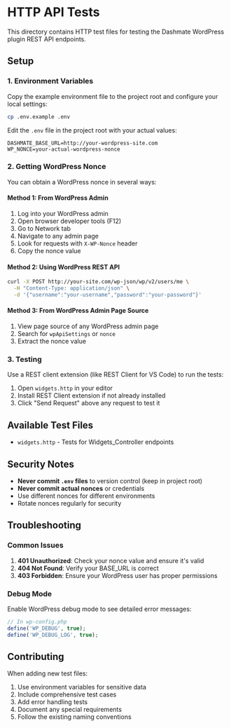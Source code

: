 # HTTP API Tests

This directory contains HTTP test files for testing the Dashmate WordPress plugin REST API endpoints.

## Setup

### 1. Environment Variables

Copy the example environment file to the project root and configure your local settings:

```bash
cp .env.example .env
```

Edit the `.env` file in the project root with your actual values:

```env
DASHMATE_BASE_URL=http://your-wordpress-site.com
WP_NONCE=your-actual-wordpress-nonce
```

### 2. Getting WordPress Nonce

You can obtain a WordPress nonce in several ways:

#### Method 1: From WordPress Admin
1. Log into your WordPress admin
2. Open browser developer tools (F12)
3. Go to Network tab
4. Navigate to any admin page
5. Look for requests with `X-WP-Nonce` header
6. Copy the nonce value

#### Method 2: Using WordPress REST API
```bash
curl -X POST http://your-site.com/wp-json/wp/v2/users/me \
  -H "Content-Type: application/json" \
  -d '{"username":"your-username","password":"your-password"}'
```

#### Method 3: From WordPress Admin Page Source
1. View page source of any WordPress admin page
2. Search for `wpApiSettings` or `nonce`
3. Extract the nonce value

### 3. Testing

Use a REST client extension (like REST Client for VS Code) to run the tests:

1. Open `widgets.http` in your editor
2. Install REST Client extension if not already installed
3. Click "Send Request" above any request to test it

## Available Test Files

- `widgets.http` - Tests for Widgets_Controller endpoints

## Security Notes

- **Never commit `.env` files** to version control (keep in project root)
- **Never commit actual nonces** or credentials
- Use different nonces for different environments
- Rotate nonces regularly for security

## Troubleshooting

### Common Issues

1. **401 Unauthorized**: Check your nonce value and ensure it's valid
2. **404 Not Found**: Verify your BASE_URL is correct
3. **403 Forbidden**: Ensure your WordPress user has proper permissions

### Debug Mode

Enable WordPress debug mode to see detailed error messages:

```php
// In wp-config.php
define('WP_DEBUG', true);
define('WP_DEBUG_LOG', true);
```

## Contributing

When adding new test files:

1. Use environment variables for sensitive data
2. Include comprehensive test cases
3. Add error handling tests
4. Document any special requirements
5. Follow the existing naming conventions
